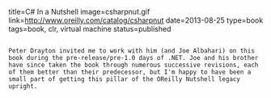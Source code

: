title=C# In a Nutshell
image=csharpnut.gif
link=http://www.oreilly.com/catalog/csharpnut
date=2013-08-25
type=book
tags=book, clr, virtual machine
status=published
~~~~~~

Peter Drayton invited me to work with him (and Joe Albahari) on this book during the pre-release/pre-1.0 days of .NET. Joe and his brother have since taken the book through numerous successive revisions, each of them better than their predecessor, but I'm happy to have been a small part of getting this pillar of the OReilly Nutshell legacy upright.
